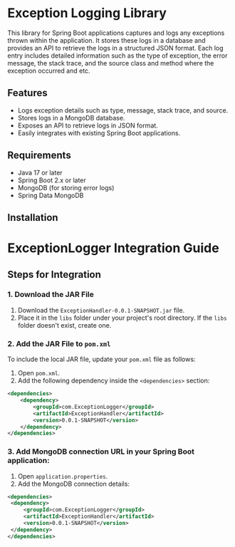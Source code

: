 # Exception Logging Library

This library for Spring Boot applications captures and logs any exceptions thrown within the application. It stores these logs in a database and provides an API to retrieve the logs in a structured JSON format. Each log entry includes detailed information such as the type of exception, the error message, the stack trace, and the source class and method where the exception occurred and etc.

## Features
- Logs exception details such as type, message, stack trace, and source.
- Stores logs in a MongoDB database.
- Exposes an API to retrieve logs in JSON format.
- Easily integrates with existing Spring Boot applications.

## Requirements
- Java 17 or later
- Spring Boot 2.x or later
- MongoDB (for storing error logs)
- Spring Data MongoDB

## Installation

# ExceptionLogger Integration Guide

## Steps for Integration

### 1. Download the JAR File

1. Download the `ExceptionHandler-0.0.1-SNAPSHOT.jar` file.
2. Place it in the `libs` folder under your project's root directory. If the `libs` folder doesn't exist, create one.

### 2. Add the JAR File to `pom.xml`

To include the local JAR file, update your `pom.xml` file as follows:

1. Open `pom.xml`.
2. Add the following dependency inside the `<dependencies>` section:

```xml
<dependencies>    
    <dependency>
        <groupId>com.ExceptionLogger</groupId>
        <artifactId>ExceptionHandler</artifactId>
        <version>0.0.1-SNAPSHOT</version>
    </dependency>
</dependencies>

```
### 3. Add MongoDB connection URL in your Spring Boot application:
 1. Open `application.properties`.
 2. Add the MongoDB connection details: 
   ```xml
<dependencies>    
    <dependency>
        <groupId>com.ExceptionLogger</groupId>
        <artifactId>ExceptionHandler</artifactId>
        <version>0.0.1-SNAPSHOT</version>
    </dependency>
</dependencies>

```
